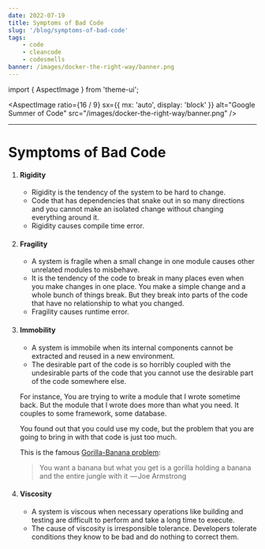 ```yaml
---
date: 2022-07-19
title: Symptoms of Bad Code
slug: '/blog/symptoms-of-bad-code'
tags:
    - code
    - cleancode
    - codesmells
banner: /images/docker-the-right-way/banner.png
---
```


import { AspectImage } from 'theme-ui';

<AspectImage
ratio={16 / 9}
sx={{ mx: 'auto', display: 'block' }}
alt="Google Summer of Code"
src="/images/docker-the-right-way/banner.png"
/>

---

# Symptoms of Bad Code

1. #### Rigidity

    - Rigidity is the tendency of the system to be hard to change.
    - Code that has dependencies that snake out in so many directions and you cannot make an isolated change without changing everything around it.
    - Rigidity causes compile time error.

2. #### Fragility

    - A system is fragile when a small change in one module causes other unrelated modules to misbehave.
    - It is the tendency of the code to break in many places even when you make changes in one place. You make a simple change and a whole bunch of things break. But they break into parts of the code that have no relationship to what you changed.
    - Fragility causes runtime error.

3. #### Immobility

    - A system is immobile when its internal components cannot be extracted and reused in a new environment.
    - The desirable part of the code is so horribly coupled with the undesirable parts of the code that you cannot use the desirable part of the code somewhere else.

    For instance, You are trying to write a module that I wrote sometime back. But the module that I wrote does more than what you need. It couples to some framework, some database.

    You found out that you could use my code, but the problem that you are going to bring in with that code is just too much.

    This is the famous [Gorilla-Banana problem](https://www.johndcook.com/blog/2011/07/19/you-wanted-banana/):

    > You want a banana but what you get is a gorilla holding a banana and the entire jungle with it  — Joe Armstrong

4. #### Viscosity
    - A system is viscous when necessary operations like building and testing are difficult to perform and take a long time to execute.
    - The cause of viscosity is irresponsible tolerance. Developers tolerate conditions they know to be bad and do nothing to correct them.
